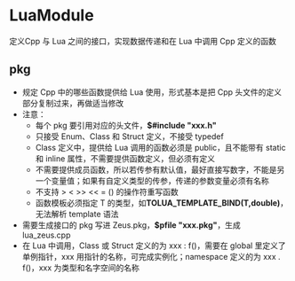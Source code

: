 # LuaModule

定义Cpp 与 Lua 之间的接口，实现数据传递和在 Lua 中调用 Cpp 定义的函数

## pkg

- 规定 Cpp 中的哪些函数提供给 Lua 使用，形式基本是把 Cpp 头文件的定义部分复制过来，再做适当修改
- 注意：
    - 每个 pkg 要引用对应的头文件，**$#include "xxx.h"**
    - 只接受 Enum、Class 和 Struct 定义，不接受 typedef 
    - Class 定义中，提供给 Lua 调用的函数必须是 public，且不能带有 static 和 inline 属性，不需要提供函数定义，但必须有定义
    - 不需要提供成员函数，所以若传参有默认值，最好直接写数字，不能是另一个变量值；如果有自定义类型的传参，传递的参数变量必须有名称
    - 不支持 > < >> << = () 的操作符重写函数
    - 函数模板必须指定 T 的类型，如**TOLUA_TEMPLATE_BIND(T,double)**，无法解析 template 语法
- 需要生成接口的 pkg 写进 Zeus.pkg，**$pfile "xxx.pkg"**，生成 lua_zeus.cpp
- 在 Lua 中调用，Class 或 Struct 定义的为 xxx : f()，需要在 global 里定义了单例指针，xxx 用指针的名称，可完成实例化；namespace 定义的为 xxx . f()，xxx 为类型和名字空间的名称

